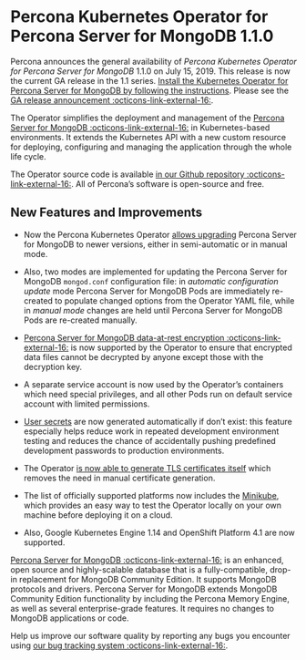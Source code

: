 # Percona Kubernetes Operator for Percona Server for MongoDB 1.1.0

Percona announces the general availability of *Percona Kubernetes Operator for Percona Server for MongoDB* 1.1.0 on July 15, 2019. This release is now the current GA release in the 1.1 series. [Install the Kubernetes Operator for Percona Server for MongoDB by following the instructions](../kubernetes.md). Please see the [GA release announcement :octicons-link-external-16:](https://www.percona.com/blog/2019/05/29/percona-kubernetes-operators/).

The Operator simplifies the deployment and management of the [Percona Server for MongoDB :octicons-link-external-16:](https://www.percona.com/software/mongo-database/percona-server-for-mongodb) in Kubernetes-based environments. It extends the Kubernetes API with a new custom resource for deploying, configuring and managing the application through the whole life cycle.

The Operator source code is available [in our Github repository :octicons-link-external-16:](https://github.com/percona/percona-server-mongodb-operator). All of Percona’s software is open-source and free.

## New Features and Improvements


* Now the Percona Kubernetes Operator [allows upgrading](../update.md) Percona Server for MongoDB to newer versions, either in semi-automatic or in manual mode.


* Also, two modes are implemented for updating the Percona Server for MongoDB `mongod.conf` configuration file: in *automatic configuration update* mode Percona Server for MongoDB Pods are immediately re-created to populate changed options from the Operator YAML file, while in *manual mode* changes are held until Percona Server for MongoDB Pods are re-created manually.


* [Percona Server for MongoDB data-at-rest encryption :octicons-link-external-16:](https://www.percona.com/doc/percona-server-for-mongodb/LATEST/data_at_rest_encryption.html) is now supported by the Operator to ensure that encrypted data files cannot be decrypted by anyone except those with the decryption key.


* A separate service account is now used by the Operator’s containers which need special privileges, and all other Pods run on default service account with limited permissions.


* [User secrets](../users.md) are now generated automatically if don’t exist: this feature especially helps reduce work in repeated development environment testing and reduces the chance of accidentally pushing predefined development passwords to production environments.


* The Operator [is now able to generate TLS certificates itself](../TLS.md) which removes the need in manual certificate generation.


* The list of officially supported platforms now includes the [Minikube](../minikube.md), which provides an easy way to test the Operator locally on your own machine before deploying it on a cloud.


* Also, Google Kubernetes Engine 1.14 and OpenShift Platform 4.1 are now supported.

[Percona Server for MongoDB :octicons-link-external-16:](https://www.percona.com/software/mongo-database/percona-server-for-mongodb) is an enhanced, open source and highly-scalable database that is a fully-compatible, drop-in replacement for MongoDB Community Edition. It supports MongoDB protocols and drivers. Percona Server for MongoDB extends MongoDB Community Edition functionality by including the Percona Memory Engine, as well as several enterprise-grade features. It requires no changes to MongoDB applications or code.

Help us improve our software quality by reporting any bugs you encounter using [our bug tracking system :octicons-link-external-16:](https://jira.percona.com/secure/Dashboard.jspa).
